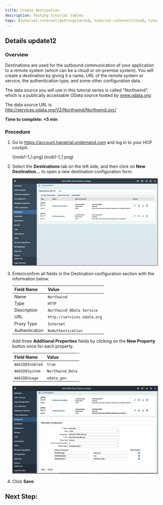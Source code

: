 ```yaml
---
title: Create destination
description: Testing tutorial tables
tags: [tutorial:interest/gettingstarted, tutorial:interest/cloud, tutorial:product/hcp, tutorial>nata1]
---
```


## Details update12

### Overview
Destinations are used for the outbound communication of your application to a remote system (which can be a cloud or on-premise system). You will create a destination by giving it a name, URL of the remote system or service, the authentication type, and some other configuration data.

The data source you will use in this tutorial series is called "Northwind", which is a publically accessable OData source hosted by www.odata.org:

The data source URL is <http://services.odata.org/V2/Northwind/Northwind.svc/>

**Time to complete: <5 min**

### Procedure

1. Go to <https://account.hanatrial.ondemand.com> and log in to your HCP cockpit.
       
    ![mob1-1_1.png] (mob1-1_1.png)
       
2. Select the **Destinations** tab on the left side, and then click on **New Destination…** to open a new destination configuration form.
     
    ![mob1.png](mob1-1_2.png)
     
3. Enter/confirm all fields in the Destination configuration section with the information below.
      
    Field Name     | Value
    :------------- | :-------------
    Name           | `Northwind`
    Type           | `HTTP`
    Description    | `Northwind OData Service`
    URL            | `http://services.odata.org`
    Proxy Type     | `Internet`
    Authentication | `NoAuthentication`
       
    Add three **Additional Properties** fields by clicking on the **New Property** button once for each property.
       
    Field Name     | Value
    :------------- | :-------------
    `WebIDEEnabled`  | `true`
    `WebIDESystem`   | `Northwind_Data`
    `WebIDEUsage`    | `odata_gen`
       
    ![mob1-1_3.png](mob1-1_3.png)
       
4. Click **Save**.

## Next Step:
